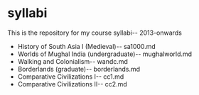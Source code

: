 syllabi
=======

This is the repository for my course syllabi-- 2013-onwards
* History of South Asia I (Medieval)-- sa1000.md
* Worlds of Mughal India (undergraduate)-- mughalworld.md
* Walking and Colonialism-- wandc.md
* Borderlands (graduate)-- borderlands.md
* Comparative Civilizations I-- cc1.md
* Comparative Civilizations II-- cc2.md
